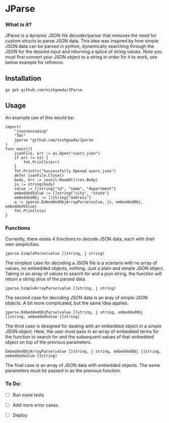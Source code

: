# JParse

### What is it?
JParse is a dynamic JSON file decoder/parser that removes the need for custom structs to parse JSON data. This idea was inspired by how simple JSON data can be parsed in python, dynamically searching through the JSON for the desired input and returning a splice of string values. Note you must first convert your JSON object to a string in order for it to work, see below example for refrence. 

## Installation
``` 
go get github.com/nishgowda/JParse 
```
## Usage

An example use of this would be:

```
import(
    "json/encoding"
    "fmt"
    jparse "github.com/nishgowda/Jparse
)
func main(){
    jsonFile, err := os.Open("users.json")
    if err != nil {
        fmt.Println(err)
    }
    fmt.Println("Successfully Opened users.json")
    defer jsonFile.Close()
    body, err := ioutil.ReadAll(res.Body)
    js := string(body)
    value := []string{"id", "name", "department"}
    embeddedValue := []string{"city", "state"}
    embeddedObj := []string{"address"}
    a := jparse.EmbeddedObjArrayParse(value, js, embeddedObj, embeddedValue)
    fmt.Println(a)
}
```

### Functions 
Currently, there exists 4 functions to decode JSON data, each with their own simplicities.

```
jparse.SimpleParse(value []string, j string)
```
The simplest case for decoding a JSON file is a scenario with no array of values, no embedded objects, nothing. Just a plain and simple JSON object. Taking in an array of values to search for and a json string, the function will return a string slice of the parsed data.

```
jparse.SimpleArrayParse(value []string, j string)
```
The second case for decoding JSON data is an aray of simple JSON objects. A bit more complicated, but the same idea applies. 

```
jparse.EmbeddedObjParse(value []string, j string, embeddedObj []string, embeddedValue []string)
```
The third case is designed for dealing with an embedded object in a simple JSON object. Here, the user must pass in an array of embedded terms for the function to search for and the subsequent values of that embedded object on top of the previous parameters. 

```
EmbeddedObjArrayParse(value []string, j string, embeddedObj []string, embeddedValue []string)
```
The final case is an array of JSON data with embedded objects. The same parameters must be passed in as the previous function. 

### To Do:
- [ ] Run more tests
- [ ] Add more error cases
- [ ] Deploy
  
